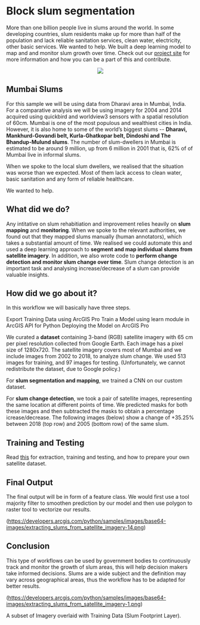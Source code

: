 # Block slum segmentation

More than one billion people live in slums around the world. In some developing countries, slum residents make up for more than half of the population and lack reliable sanitation services, clean water, electricity, other basic services. We wanted to help. We built a deep learning model to map and and monitor slum growth over time. Check out our [project site]() for more information and how you can be a part of this and contribute.


<p align="center">
  <img src="https://github.com/cbsudux/Mumbai-slum-segmentation/blob/master/assets/images/combined-intro.png" >
</p>

## Mumbai Slums

For this sample we will be using data from Dharavi area in Mumbai, India. For a comparative analysis we will be using imagery for 2004 and 2014 acquired using quickbird and worldview3 sensors with a spatial resolution of 60cm. Mumbai is one of the most populous and wealthiest cities in India. However, it is also home to some of the world’s biggest slums -- **Dharavi, Mankhurd-Govandi belt, Kurla-Ghatkopar belt, Dindoshi and The Bhandup-Mulund slums**. The number of slum-dwellers in Mumbai is estimated to be around 9 million, up from 6 million in 2001 that is, 62% of of Mumbai live in informal slums.

When we spoke to the local slum dwellers, we realised that the situation was worse than we expected. Most of them lack access to clean water, basic sanitation and any form of reliable healthcare.

We wanted to help. 

## What did we do?

Any intitative on slum rehabitiation and improvement relies heavily on **slum mapping** and **monitoring**. When we spoke to the relevant authorities, we found out that they mapped slums manually (human annotators), which takes a substantial amount of time. We realised we could automate this and used a deep learning approach to **segment and map individual slums from satellite imagery**. In addition, we also wrote code to **perform change detection and monitor slum change over time**. Slum change detection is an important task and analysing increase/decrease of a slum can provide valuable insights.

## How did we go about it?

In this workflow we will basically have three steps.

Export Training Data using ArcGIS Pro
Train a Model using learn module in ArcGIS API for Python
Deploying the Model on ArcGIS Pro

We curated a **dataset** containing 3-band (RGB) satellite imagery with 65 cm per pixel resolution
collected from Google Earth. Each image has a pixel size of 1280x720. The satellite imagery covers most of
Mumbai and we include images from 2002 to 2018, to analyze slum change. We used 513 images for training, and 97 images for testing. (Unfortunately, we cannot redistribute the dataset, due to Google policy.)

For **slum segmentation and mapping**, we trained a CNN on our custom dataset.

For **slum change detection**, we took a pair of satellite images, representing the same location at different points of time. We predicted masks for both these images and then subtracted the masks to obtain a percentage icrease/decrease. The following images (below) show a change of +35.25% between 2018 (top row) and 2005 (bottom row) of the same slum.    

## Training and Testing

Read [this](https://github.com/armaanbadhan/weBelong/blob/main/Machine%20Learning/slum%20data%20from%20satellite%20imaging%20defsmart.ipynb) for extraction, training and testing, and how to prepare your own satellite dataset.

## Final Output

The final output will be in form of a feature class. We would first use a tool majority filter to smoothen prediction by our model and then use polygon to raster tool to vectorize our results.

(https://developers.arcgis.com/python/samples/images/base64-images/extracting_slums_from_satellite_imagery-14.png)

## Conclusion

This type of workflows can be used by government bodies to continuously track and monitor the growth of slum areas, this will help decision makers take informed decisions. Slums are a wide subject and the definition may vary across geographical areas, thus the workflow has to be adapted for better results.

(https://developers.arcgis.com/python/samples/images/base64-images/extracting_slums_from_satellite_imagery-1.png)

A subset of Imagery overlaid with Training Data (Slum Footprint Layer).
